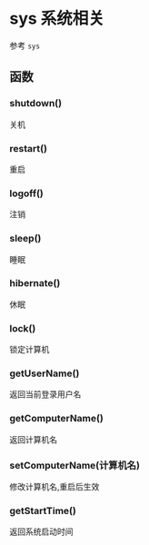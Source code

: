 # sys 系统相关

参考 `sys`

## 函数

### shutdown()

关机

### restart()

重启

### logoff()

注销

### sleep()

睡眠

### hibernate()

休眠

### lock()

锁定计算机

### getUserName()

返回当前登录用户名

### getComputerName()

返回计算机名

### setComputerName(计算机名)

修改计算机名,重启后生效

### getStartTime()

返回系统启动时间
